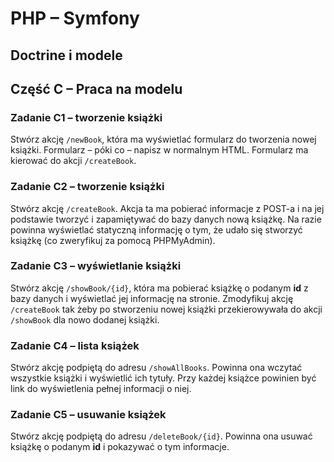 # PHP &ndash; Symfony
## Doctrine i modele

## Część C &ndash; Praca na modelu

### Zadanie C1 &ndash; tworzenie książki
Stwórz akcję `/newBook`, która ma wyświetlać formularz do tworzenia nowej książki. Formularz &ndash; póki co &ndash; napisz w normalnym HTML. Formularz ma kierować do akcji `/createBook`.

### Zadanie C2 &ndash; tworzenie książki
Stwórz akcję `/createBook`. Akcja ta ma pobierać informacje z POST-a i na jej podstawie tworzyć i zapamiętywać do bazy danych nową książkę. Na razie powinna wyświetlać statyczną informację o tym, że udało się stworzyć książkę (co zweryfikuj za pomocą PHPMyAdmin).

### Zadanie C3 &ndash; wyświetlanie książki
Stwórz akcję `/showBook/{id}`, która ma pobierać książkę o podanym **id** z bazy danych i wyświetlać jej informację na stronie. Zmodyfikuj akcję `/createBook` tak żeby po stworzeniu nowej książki przekierowywała do akcji `/showBook` dla nowo dodanej książki.

### Zadanie C4 &ndash; lista książek
Stwórz akcję podpiętą do adresu `/showAllBooks`. Powinna ona wczytać wszystkie książki i wyświetlić ich tytuły. Przy każdej książce powinien być link do wyświetlenia pełnej informacji o niej.

### Zadanie C5 &ndash; usuwanie książek
Stwórz akcję podpiętą do adresu `/deleteBook/{id}`. Powinna ona usuwać książkę o podanym **id** i pokazywać o tym informacje.


<!-- Links -->
[forking]: https://guides.github.com/activities/forking/
[ref-clone]: http://gitref.org/creating/#clone
[ref-commit]: http://gitref.org/basic/#commit
[ref-push]: http://gitref.org/remotes/#push
[pull-request]: https://help.github.com/articles/creating-a-pull-request
